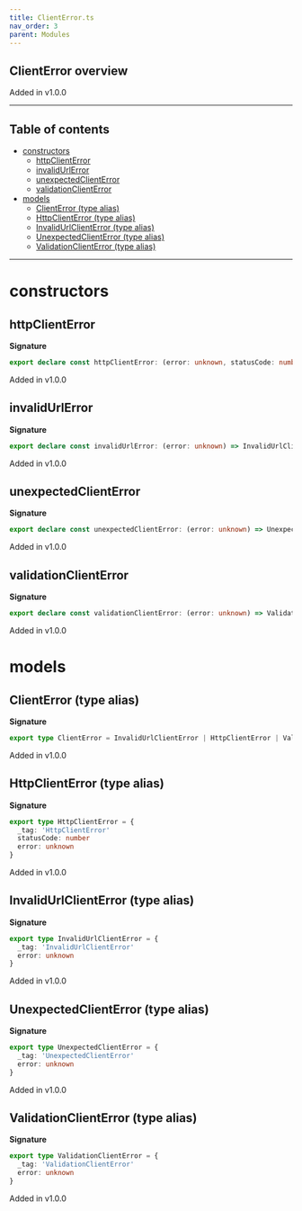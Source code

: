 ```yaml
---
title: ClientError.ts
nav_order: 3
parent: Modules
---
```


## ClientError overview

Added in v1.0.0

---

<h2 class="text-delta">Table of contents</h2>

- [constructors](#constructors)
  - [httpClientError](#httpclienterror)
  - [invalidUrlError](#invalidurlerror)
  - [unexpectedClientError](#unexpectedclienterror)
  - [validationClientError](#validationclienterror)
- [models](#models)
  - [ClientError (type alias)](#clienterror-type-alias)
  - [HttpClientError (type alias)](#httpclienterror-type-alias)
  - [InvalidUrlClientError (type alias)](#invalidurlclienterror-type-alias)
  - [UnexpectedClientError (type alias)](#unexpectedclienterror-type-alias)
  - [ValidationClientError (type alias)](#validationclienterror-type-alias)

---

# constructors

## httpClientError

**Signature**

```ts
export declare const httpClientError: (error: unknown, statusCode: number) => HttpClientError
```

Added in v1.0.0

## invalidUrlError

**Signature**

```ts
export declare const invalidUrlError: (error: unknown) => InvalidUrlClientError
```

Added in v1.0.0

## unexpectedClientError

**Signature**

```ts
export declare const unexpectedClientError: (error: unknown) => UnexpectedClientError
```

Added in v1.0.0

## validationClientError

**Signature**

```ts
export declare const validationClientError: (error: unknown) => ValidationClientError
```

Added in v1.0.0

# models

## ClientError (type alias)

**Signature**

```ts
export type ClientError = InvalidUrlClientError | HttpClientError | ValidationClientError | UnexpectedClientError
```

Added in v1.0.0

## HttpClientError (type alias)

**Signature**

```ts
export type HttpClientError = {
  _tag: 'HttpClientError'
  statusCode: number
  error: unknown
}
```

Added in v1.0.0

## InvalidUrlClientError (type alias)

**Signature**

```ts
export type InvalidUrlClientError = {
  _tag: 'InvalidUrlClientError'
  error: unknown
}
```

Added in v1.0.0

## UnexpectedClientError (type alias)

**Signature**

```ts
export type UnexpectedClientError = {
  _tag: 'UnexpectedClientError'
  error: unknown
}
```

Added in v1.0.0

## ValidationClientError (type alias)

**Signature**

```ts
export type ValidationClientError = {
  _tag: 'ValidationClientError'
  error: unknown
}
```

Added in v1.0.0
